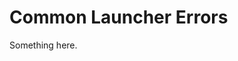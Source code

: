 [title]: # (Common Launcher Errors)
[tags]: # (XXX)
[priority]: # (4726)
# Common Launcher Errors
Something here.
